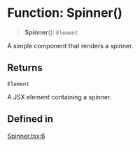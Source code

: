 # Function: Spinner()

> **Spinner**(): `Element`

A simple component that renders a spinner.

## Returns

`Element`

A JSX element containing a spinner.

## Defined in

[Spinner.tsx:6](https://github.com/edspencer/narrator-ai/blob/2638f4692e0fe7ed51a1a126401e7368094e9587/packages/react/src/Spinner.tsx#L6)
